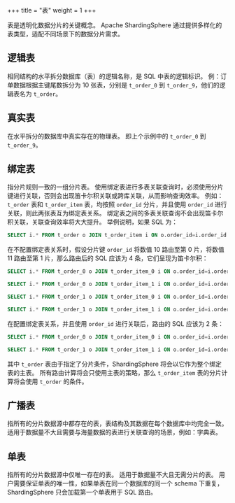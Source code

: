 +++
title = "表"
weight = 1
+++

表是透明化数据分片的关键概念。
Apache ShardingSphere 通过提供多样化的表类型，适配不同场景下的数据分片需求。

## 逻辑表

相同结构的水平拆分数据库（表）的逻辑名称，是 SQL 中表的逻辑标识。
例：订单数据根据主键尾数拆分为 10 张表，分别是 `t_order_0` 到 `t_order_9`，他们的逻辑表名为 `t_order`。

## 真实表

在水平拆分的数据库中真实存在的物理表。
即上个示例中的 `t_order_0` 到 `t_order_9`。

## 绑定表

指分片规则一致的一组分片表。
使用绑定表进行多表关联查询时，必须使用分片键进行关联，否则会出现笛卡尔积关联或跨库关联，从而影响查询效率。
例如：`t_order` 表和 `t_order_item` 表，均按照 `order_id` 分片，并且使用 `order_id` 进行关联，则此两张表互为绑定表关系。
绑定表之间的多表关联查询不会出现笛卡尔积关联，关联查询效率将大大提升。
举例说明，如果 SQL 为：

```sql
SELECT i.* FROM t_order o JOIN t_order_item i ON o.order_id=i.order_id WHERE o.order_id in (10, 11);
```

在不配置绑定表关系时，假设分片键 `order_id` 将数值 10 路由至第 0 片，将数值 11 路由至第 1 片，那么路由后的 SQL 应该为 4 条，它们呈现为笛卡尔积：

```sql
SELECT i.* FROM t_order_0 o JOIN t_order_item_0 i ON o.order_id=i.order_id WHERE o.order_id in (10, 11);

SELECT i.* FROM t_order_0 o JOIN t_order_item_1 i ON o.order_id=i.order_id WHERE o.order_id in (10, 11);

SELECT i.* FROM t_order_1 o JOIN t_order_item_0 i ON o.order_id=i.order_id WHERE o.order_id in (10, 11);

SELECT i.* FROM t_order_1 o JOIN t_order_item_1 i ON o.order_id=i.order_id WHERE o.order_id in (10, 11);
```

在配置绑定表关系，并且使用 `order_id` 进行关联后，路由的 SQL 应该为 2 条：

```sql
SELECT i.* FROM t_order_0 o JOIN t_order_item_0 i ON o.order_id=i.order_id WHERE o.order_id in (10, 11);

SELECT i.* FROM t_order_1 o JOIN t_order_item_1 i ON o.order_id=i.order_id WHERE o.order_id in (10, 11);
```

其中 `t_order` 表由于指定了分片条件，ShardingSphere 将会以它作为整个绑定表的主表。
所有路由计算将会只使用主表的策略，那么 `t_order_item` 表的分片计算将会使用 `t_order` 的条件。

## 广播表

指所有的分片数据源中都存在的表，表结构及其数据在每个数据库中均完全一致。
适用于数据量不大且需要与海量数据的表进行关联查询的场景，例如：字典表。

## 单表

指所有的分片数据源中仅唯一存在的表。
适用于数据量不大且无需分片的表。
用户需要保证单表的唯一性，如果单表在同一个数据库的同一个 schema 下重复，ShardingSphere 只会加载第一个单表用于 SQL 路由。
